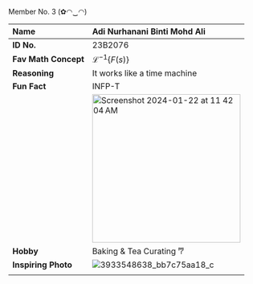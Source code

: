 Member No. 3 (✿◠‿◠)

|**Name**            |Adi Nurhanani Binti Mohd Ali |
|:-------------------|:------------|
|**ID No.**          |23B2076      |
|**Fav Math Concept**|$\mathcal{L}^{-1}\{F(s)\}$     |
|**Reasoning**       |It works like a time machine     |
|**Fun Fact**        |INFP-T|
||<img width="295" alt="Screenshot 2024-01-22 at 11 42 04 AM" src="https://github.com/user-attachments/assets/27580cfe-a0c3-406c-a4e0-ef13190fd917"> |
|**Hobby**           |Baking & Tea Curating ‎𐂐     |
|**Inspiring Photo** |  ![3933548638_bb7c75aa18_c](https://github.com/user-attachments/assets/adeea5b4-9bdf-42d4-aab7-421151de623f)
    |
